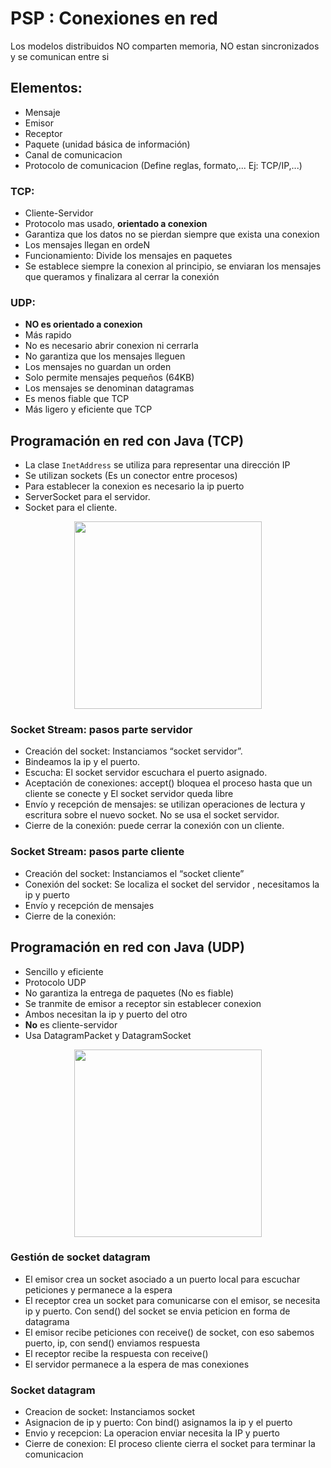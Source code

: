# PSP : Conexiones en red

Los modelos distribuidos NO comparten memoria, NO estan sincronizados y se comunican entre si

## Elementos:
  - Mensaje
  - Emisor
  - Receptor
  - Paquete (unidad básica de información)
  - Canal de comunicacion
  - Protocolo de comunicacion (Define reglas, formato,... Ej: TCP/IP,...)
  
### TCP: 
 - Cliente-Servidor 
 - Protocolo mas usado, **orientado a conexion**
 - Garantiza que los datos no se pierdan siempre que exista una conexion
 - Los mensajes llegan en ordeN
 - Funcionamiento: Divide los mensajes en paquetes
 - Se establece siempre la conexion al principio, se enviaran los mensajes que queramos y finalizara al cerrar la conexión

### UDP: 
 - **NO es orientado a conexion** 
 - Más rapido
 - No es necesario abrir conexion ni cerrarla
 - No garantiza que los mensajes lleguen
 - Los mensajes no guardan un orden
 - Solo permite mensajes pequeños (64KB)
 - Los mensajes se denominan datagramas
 - Es menos fiable que TCP
 - Más ligero y eficiente que TCP

## Programación en red con Java (TCP)

 - La clase `InetAddress` se utiliza para representar una dirección IP
 - Se utilizan sockets (Es un conector entre procesos)
 - Para establecer la conexion es necesario la ip  puerto
 - ServerSocket para el servidor.
 - Socket para el cliente.

<div align="center">
  <img src="https://i.imgur.com/CIKrex4.png" alt="" height="300px">
</div>

### Socket Stream: pasos parte servidor
 - Creación del socket: Instanciamos “socket servidor”.
 - Bindeamos la ip y el puerto.
 - Escucha: El socket servidor escuchara el puerto asignado. 
 - Aceptación de conexiones: accept() bloquea el proceso hasta que un cliente se conecte y El socket servidor queda libre 
 - Envío y recepción de mensajes: se utilizan operaciones de lectura y escritura sobre el nuevo socket. No se usa el socket servidor.
 - Cierre de la conexión: puede cerrar la conexión con un cliente. 

### Socket Stream: pasos parte cliente
 - Creación del socket: Instanciamos el “socket cliente” 
 - Conexión del socket: Se localiza el socket del servidor , necesitamos la ip y puerto
 - Envío y recepción de mensajes
 - Cierre de la conexión:

## Programación en red con Java (UDP)

 - Sencillo y eficiente
 - Protocolo UDP  
 - No garantiza la entrega de paquetes (No es fiable)
 - Se tranmite de emisor a receptor sin establecer conexion
 - Ambos necesitan la ip y puerto del otro
 - **No** es cliente-servidor
 - Usa DatagramPacket y DatagramSocket

<div align="center">
  <img src="https://i.imgur.com/d0AdGnu.png" alt="" height="300px">
</div>

### Gestión de socket datagram
 - El emisor crea un socket asociado a un puerto local para escuchar peticiones y permanece a la espera
 - El receptor crea un socket para comunicarse con el emisor, se necesita ip y puerto. Con send() del socket se envia peticion en forma de datagrama
 - El emisor recibe peticiones con receive() de socket, con eso sabemos puerto, ip, con send() enviamos respuesta
 - El receptor recibe la respuesta con receive()
 - El servidor permanece a la espera de mas conexiones

### Socket datagram
 - Creacion de socket: Instanciamos socket
 - Asignacion de ip y puerto: Con bind() asignamos la ip y el puerto 
 - Envio y recepcion: La operacion enviar necesita la IP y puerto 
 - Cierre de conexion: El proceso cliente cierra el socket para terminar la comunicacion


